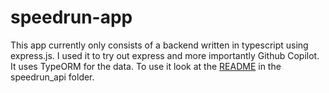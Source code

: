 # speedrun-app

This app currently only consists of a backend written in typescript using express.js. I used it to try out express and more importantly Github Copilot.  
It uses TypeORM for the data. To use it look at the [README](https://github.com/LucaSchwan/speedrun-app/tree/main/speedrun-api#readme) in the speedrun_api folder.
